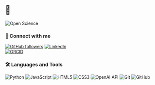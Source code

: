 # 👋

![Open Science](https://img.shields.io/badge/Open%20Science-Advocate-blue?style=for-the-badge)

### 🔗 Connect with me
[![GitHub followers](https://img.shields.io/github/followers/svidmar?label=Follow&style=social)](https://github.com/svidmar)
[![LinkedIn](https://img.shields.io/badge/LinkedIn-Connect-blue?style=social&logo=linkedin)](https://www.linkedin.com/in/søren-vidmar/)  
[![ORCID](https://img.shields.io/badge/ORCID-Connect-green?style=for-the-badge&logo=orcid)](https://orcid.org/0000-0003-3055-6053)

### 🛠 Languages and Tools
![Python](https://img.shields.io/badge/Python-3776AB?style=for-the-badge&logo=python&logoColor=white)
![JavaScript](https://img.shields.io/badge/JavaScript-F7DF1E?style=for-the-badge&logo=javascript&logoColor=black)
![HTML5](https://img.shields.io/badge/HTML5-E34F26?style=for-the-badge&logo=html5&logoColor=white)
![CSS3](https://img.shields.io/badge/CSS3-1572B6?style=for-the-badge&logo=css3&logoColor=white)
![OpenAI API](https://img.shields.io/badge/OpenAI%20API-Use-brightgreen?style=for-the-badge&logo=openai)
![Git](https://img.shields.io/badge/Git-F05032?style=for-the-badge&logo=git&logoColor=white)
![GitHub](https://img.shields.io/badge/GitHub-181717?style=for-the-badge&logo=github&logoColor=white)
